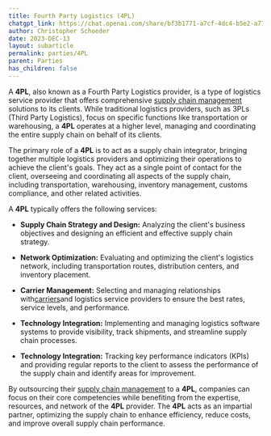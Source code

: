 ```yaml
---
title: Fourth Party Logistics (4PL)
chatgpt_link: https://chat.openai.com/share/bf3b1771-a7cf-4dc4-b5e2-a77c671af776
author: Christopher Schoeder
date: 2023-DEC-13
layout: subarticle
permalink: parties/4PL
parent: Parties
has_children: false
---
```


A **4PL**, also known as a Fourth Party Logistics provider, is a type of logistics service provider that offers comprehensive <a href="/glossery/supply-chain">supply chain management</a> solutions to its clients. While traditional logistics providers, such as 3PLs (Third Party Logistics), focus on specific functions like transportation or warehousing, a **4PL** operates at a higher level, managing and coordinating the entire supply chain on behalf of its clients.

The primary role of a **4PL** is to act as a supply chain integrator, bringing together multiple logistics providers and optimizing their operations to achieve the client's goals. They act as a single point of contact for the client, overseeing and coordinating all aspects of the supply chain, including transportation, warehousing, inventory management, customs compliance, and other related activities.

A **4PL** typically offers the following services:

- **Supply Chain Strategy and Design:** Analyzing the client's business objectives and designing an efficient and effective supply chain strategy.

- **Network Optimization:** Evaluating and optimizing the client's logistics network, including transportation routes, distribution centers, and inventory placement.

- **Carrier Management:** Selecting and managing relationships with<a href="/carriers/">carriers</a>and logistics service providers to ensure the best rates, service levels, and performance.

- **Technology Integration:** Implementing and managing logistics software systems to provide visibility, track shipments, and streamline supply chain processes.

- **Technology Integration:** Tracking key performance indicators (KPIs) and providing regular reports to the client to assess the performance of the supply chain and identify areas for improvement.

By outsourcing their <a href="/glossery/supply-chain">supply chain management</a> to a **4PL**, companies can focus on their core competencies while benefiting from the expertise, resources, and network of the **4PL** provider. The **4PL** acts as an impartial partner, optimizing the supply chain to enhance efficiency, reduce costs, and improve overall supply chain performance.
